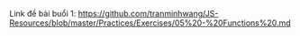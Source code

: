 Link đề bài buổi 1: https://github.com/tranminhwang/JS-Resources/blob/master/Practices/Exercises/05%20-%20Functions%20.md